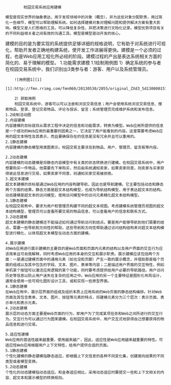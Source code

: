   			校园交易系统应用建模

	模型是现实世界的抽象表达，用于发现领域中的对象（概念），并为这些对象分配职责，用过简化一些细节，模型可以帮助理解系统。如何选择建模对象对理解问题和提供解决方案有重大影响。模型又是人们思维的工具，可以降低复杂性，并把决策进行文档化记录。模型优势项目有关的不同利益相关者之间有效的沟通工具。模型是模型驱动开发的核心。
建模的目的是为要实现的系统提供足够详细的规格说明，它有助于对系统进行可视化，帮助开发者正确地构建系统，使开发工作进展得更快。建模是一个必须的过程，也是Web应用工程化所必经的阶段。建模过程的产出是表达系统相关方面的简化的、易于理解的模型。
	1.功能需求建模
	1.1绘制用例图
		1）确定系统的参与者
		在校园交易系统中，我们识别出3类参与者：游客、用户以及系统管理员。
		
		![用例图1][1]
		[1]:http://fmn.rrimg.com/fmn060/20130530/2055/original_ZXd3_5d13000015781190.jpg
		
		2）获取用例
		校园交易系统中，游客可以可以注册和浏览交易信息；用户会使用系统浏览交易信息、搜索物品、登录、登记交易物品、评论与投诉、留言；系统管理员完成维护系统和发布信息。
	1.2绘制活动图
	2.内容建模
	内容建模的目标就将从需求工程中决定的信息和功能需求，转换为模型。Web应用所提供的信息是一个成功的Web应用的最重要的因素之一，它决定了用户能看到的内容。这里需要考虑Web应用的超文本特性及其表示，而且要确保存在的信息是没有冗余并且可以重用的。
	2.1静态建模
	内容建模的静态模型用类图表示。校园交易主要涉及到物品、用户、管理员、留言板等内容。
 
	2.2动态建模
	内容建模的动态建模是将静态内容模型中有关类的状态转换进行建模。在校园交易系统中，用户想要购买一件物品，他需要先下单购买，然后由系统通知卖家，如果卖家同意，则卖家与买家获得彼此信息进行交易，如果卖家不同意，则通知买家交易被拒绝。
	3.超文本建模
	超文本建模的目标是通过Web应用的内容构建导航，因此也是导航建模。它主要包括动态和静态两个方面的结果。静态方面是超文本结构模型，也成为导航结构模型，用于表达超文本的结构。动态建模是超文本的访问模型，使用访问模型中的访问元素精化超文本结构模型。
	3.1静态建模
	在校园交易熊中，要求为用户和管理员构建不同的超文本视图。考虑建模系统管理员视图的超文本结构模型，管理员可以查看所要交易的物品信息，可以查看用户的信息和联系方式。
	3.2动态建模
	超文本建模的静态建模还不能描述如何通过导航访问到结点。要是用户能够导航到他们需要的结点，需要一些导航和方向性的帮助，这些导航和方向性帮助通过访问结构结构来对超文本结构模型进行精化，以体现超文本模型在动态方面的建模。

	4.展示建模
	对Web应用进行展示建模的主要目的是Web页面和页面内元素的结构以及用户界面的交互行为应该简单且可自我解释，同时考虑Web应用的本身的交互和展示职责。展示建模应该包括两个方面：一是通过建模页面中的通用元素（如也没和页脚）产生一致的展示概念，并借助那是每个页面的组成以及其中包含的字段、文本、图片、表单等内容；二是描述用户界面的交互特性，例如单机某个按钮可以激活应用逻辑的某个功能，同时要考虑提供给用户必要的导航路径。用户访问历史等信息以防止用户迷失在复杂的应用之中。Web应用的另一个主要特征是图形化布局设计，通常会使用一些可视化图形设计工具，或和实现一些原型界面。
	4.1静态建模
	在Web应用中，展示层界面的组成及组织本质上应用系统的Web页面的静态结构编排。针对Web页面及其包含表单、文本、图片、按钮等元素的特点，将建模元素分为三个层次：表示页面、表示单元和表示元素。
	4.2动态建模
	展示层的动态方面主要是Web页面的行为，即用户为了完成某项任务和Web之间所进行的交互行为。交互行为可以通过行为图来建模。在校园交易系统中，用户交互式地获得自己想要获得的物品信息和进行交易。
 
	5.适应性建模
	Web应用的普适性越来越重要，使用越来越广，因此，适应性是Web应用越来越重要的特性。可适应性Web应用根据用户上下文特性，给用户提供合适的页面。
	5.1静态建模
	个性化建模的静态建模指静态适应，即根据上下文信息的各种不同变化集，创建面向结果的不同类型或者模型变换。
	5.2动态建模
	个性化的动态建模指动态适应。和金泰适应相比，采用动态适应时要提交一些和上下文相关的内容、超文本和展示模型的转换规则。
